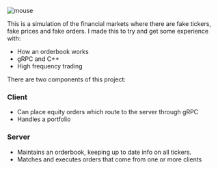 
![mouse](https://github.com/masonhgn/mouse/assets/73012906/7060bd77-d515-4275-8ee9-47db2c6138af)




This is a simulation of the financial markets where there are fake tickers, fake prices and fake orders. I made this to try and get some experience with:
- How an orderbook works
- gRPC and C++
- High frequency trading

There are two components of this project:

### Client
- Can place equity orders which route to the server through gRPC
- Handles a portfolio

### Server
- Maintains an orderbook, keeping up to date info on all tickers.
- Matches and executes orders that come from one or more clients
